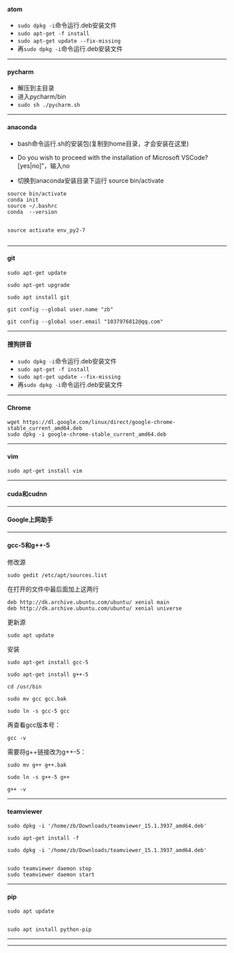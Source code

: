 
#### atom

- `sudo dpkg -i`命令运行.deb安装文件
- `sudo apt-get -f install`
- `sudo apt-get update --fix-missing`
- 再`sudo dpkg -i`命令运行.deb安装文件

---


#### pycharm

- 解压到主目录
- 进入pycharm/bin
- `sudo sh ./pycharm.sh`

---

#### anaconda

- bash命令运行.sh的安装包(复制到home目录，才会安装在这里)

- Do you wish to proceed with the installation of Microsoft VSCode? [yes|no]”，输入no

- 切换到anaconda安装目录下运行 source bin/activate
```
source bin/activate
conda init
source ~/.bashrc
conda  --version
```

```

source activate env_py2-7


```


---

#### git

```
sudo apt-get update

sudo apt-get upgrade

sudo apt install git

git config --global user.name "zb"

git config --global user.email "1037976812@qq.com"

```

---

#### 搜狗拼音

- `sudo dpkg -i`命令运行.deb安装文件
- `sudo apt-get -f install`
- `sudo apt-get update --fix-missing`
- 再`sudo dpkg -i`命令运行.deb安装文件

---

#### Chrome

```
wget https://dl.google.com/linux/direct/google-chrome-stable_current_amd64.deb
sudo dpkg -i google-chrome-stable_current_amd64.deb
```

---
#### vim

```
sudo apt-get install vim

```

---
#### cuda和cudnn


---

#### Google上网助手

---

#### gcc-5和g++-5

修改源
```
sudo gedit /etc/apt/sources.list
```

在打开的文件中最后面加上这两行
```
deb http://dk.archive.ubuntu.com/ubuntu/ xenial main
deb http://dk.archive.ubuntu.com/ubuntu/ xenial universe
```

更新源
```
sudo apt update
```

安装
```
sudo apt-get install gcc-5
```
```
sudo apt-get install g++-5
```
```
cd /usr/bin
```
```
sudo mv gcc gcc.bak
```
```
sudo ln -s gcc-5 gcc
```

再查看gcc版本号：
```
gcc -v
```


需要将g++链接改为g++-5：
```
sudo mv g++ g++.bak
```
```
sudo ln -s g++-5 g++
```
```
g++ -v
```
---
#### teamviewer
```
sudo dpkg -i '/home/zb/Downloads/teamviewer_15.1.3937_amd64.deb'

sudo apt-get install -f

sudo dpkg -i '/home/zb/Downloads/teamviewer_15.1.3937_amd64.deb'


sudo teamviewer daemon stop
sudo teamviewer daemon start
```

---

#### pip

```
sudo apt update


sudo apt install python-pip
```

---




---
